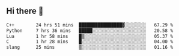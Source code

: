 ## Hi there 👋

<!--START_SECTION:waka-->

```txt
C++        24 hrs 51 mins  ████████████████▓░░░░░░░░   67.29 %
Python     7 hrs 36 mins   █████░░░░░░░░░░░░░░░░░░░░   20.58 %
Lua        1 hr 58 mins    █▒░░░░░░░░░░░░░░░░░░░░░░░   05.37 %
C          1 hr 28 mins    █░░░░░░░░░░░░░░░░░░░░░░░░   04.00 %
slang      25 mins         ▒░░░░░░░░░░░░░░░░░░░░░░░░   01.16 %
```

<!--END_SECTION:waka-->
